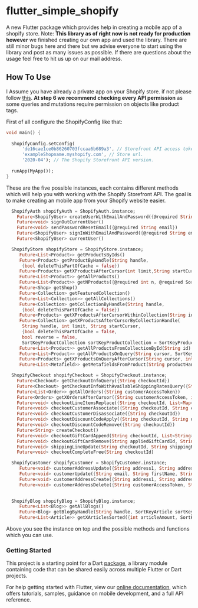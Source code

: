 # flutter_simple_shopify

A new Flutter package which provides help in creating a mobile app of a shopify store.
Note: **This library as of right now is not ready for production**
**however** we finished creating our own app and used the library.
There are still minor bugs here and there but we advise everyone to start using the library and post as many issues as possible.
If there are questions about the usage feel free to hit us up on our mail address.

## How To Use

I Assume you have already a private app on your Shopify store. if not please follow [this](https://shopify.dev/docs/storefront-api/getting-started).
**At step 6 we recommend checking every API permission** as some queries and mutations require permission on objects like product tags.

First of all configure the ShopifyConfig like that:
```dart
void main() {
  
  ShopifyConfig.setConfig(
      'de16cae1ce0b86260703fccaa6b689a3', // Storefront API access token.
      'exampleShopname.myshopify.com', // Store url.
      '2020-04'); // The Shopify Storefront API version.
  
  runApp(MyApp());
}
```

These are the five possible instances, each contains different methods which will help you with working with the Shopify Storefront API.
The goal is to make creating an mobile app from your Shopify website easier.
```dart
  ShopifyAuth shopifyAuth = ShopifyAuth.instance;
    Future<ShopifyUser> createUserWithEmailAndPassword({@required String email, @required String password})
    Future<void> signOutCurrentUser()
    Future<void> sendPasswordResetEmail({@required String email})
    Future<ShopifyUser> signInWithEmailAndPassword({@required String email, @required String password})
    Future<ShopifyUser> currentUser()
```
```dart    
  ShopifyStore shopifyStore = ShopifyStore.instance;
     Future<List<Product>> getProductsByIds()
     Future<Product> getProductByHandle(String handle,
      {bool deleteThisPartOfCache = false})
     Future<Products> getXProductsAfterCursor(int limit,String startCursor)
     Future<List<Product>> getAllProducts()
     Future<List<Product>> getNProducts({@required int n, @required SortKey sortKey})
     Future<Shop> getShop()
     Future<Collection> getFeaturedCollection()
     Future<List<Collection>> getAllCollections()
     Future<Collection> getCollectionByHandle(String handle,
      {bool deleteThisPartOfCache = false})
     Future<Products> getXProductsAfterCursorWithinCollection(String id, int limit, String startCursor, SortKeyProduct sortKey)
     Future<Collection> getXProductsAfterCursorByCollectionHandle(
      String handle, int limit, String startCursor,
      {bool deleteThisPartOfCache = false,
      bool reverse = false,
      SortKeyProductCollection sortKeyProductCollection = SortKeyProductCollection.RELEVANCE})
     Future<List<Product>> getAllProductsFromCollectionById(String id)
     Future<List<Product>> getAllProductsOnQuery(String cursor, SortKeyProduct sortKey, String query)
     Future<Products> getXProductsOnQueryAfterCursor(String cursor, int limit, SortKeyProduct sortKey, String query)
     Future<List<Metafield>> getMetafieldsFromProduct(String productHandle, {String namespace})
```
```dart
  ShopifyCheckout shopifyCheckout = ShopifyCheckout.instance;
    Future<Checkout> getCheckoutInfoQuery({String checkoutId})
    Future<Checkout> getCheckoutInfoWithAvailableShippingRatesQuery({String checkoutId})
    Future<List<Order>> getAllOrders({String customerAccessToken})
    Future<Orders> getXOrdersAfterCursor({String customerAccessToken, int limit, String startCursor})
    Future<void> checkoutLineItemsReplace({String checkoutId, List<Map<String,dynamic>> checkoutLineItems})
    Future<void> checkoutCustomerAssociate({String checkoutId, String customerAccessToken}) 
    Future<void> checkoutCustomerDisassociate({String checkoutId})
    Future<void> checkoutDiscountCodeApply({String checkoutId, String discountCode})
    Future<void> checkoutDiscountCodeRemove({String checkoutId})
    Future<String> createCheckout()
    Future<void> checkoutGiftCardAppend(String checkoutId, List<String> giftCardCodes)
    Future<void> checkoutGiftCardRemove(String appliedGiftCardId, String checkoutId)
    Future<void> shippingLineUpdate(String checkoutId, String shippingRateHandle)
    Future<void> checkoutCompleteFree(String checkoutId)
```
```dart
  ShopifyCustomer shopifyCustomer = ShopifyCustomer.instance;
     Future<void> customerAddressUpdate({String address1, String address2, String company, String city, String country, String firstName, String lastName, String phone, String province, String zip, String customerAccessToken, id})
     Future<void> customerUpdate({String email, String firstName, String lastName, String password, String phoneNumber, String customerAccessToken, bool acceptsMarketing})
     Future<void> customerAddressCreate({String address1, String address2, String company, String city, String country, String firstName, String lastName, String phone, String province, String zip, String customerAccessToken})
     Future<void> customerAddressDelete({String customerAccessToken, String addressId})
       
```
```dart
  ShopifyBlog shopifyBlog = ShopifyBlog.instance;
     Future<List<Blog>> getAllBlogs()
     Future<Blog> getBlogByHandle(String handle, SortKeyArticle sortKeyArticle)
     Future<List<Article>> getXArticlesSorted({int articleAmount, SortKeyArticle sortKeyArticle})
```

Above you see the instance on top and the possible methods and functions which you can use.

### Getting Started

This project is a starting point for a Dart
[package](https://flutter.dev/developing-packages/),
a library module containing code that can be shared easily across
multiple Flutter or Dart projects.

For help getting started with Flutter, view our 
[online documentation](https://flutter.dev/docs), which offers tutorials, 
samples, guidance on mobile development, and a full API reference.
